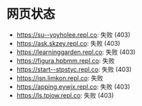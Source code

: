 # 网页状态
- https://su--yoyholee.repl.co: 失败 (403)
- https://ask.skzey.repl.co: 失败 (403)
- https://learninggarden.repl.co: 失败 (403)
- https://figura.hpbmm.repl.co: 失败
- https://start--stpstyc.repl.co: 失败 (403)
- https://jsn.limkon.repl.co: 失败
- https://apping.eywjx.repl.co: 失败 (403)
- https://ls.tpjow.repl.co: 失败 (403)
